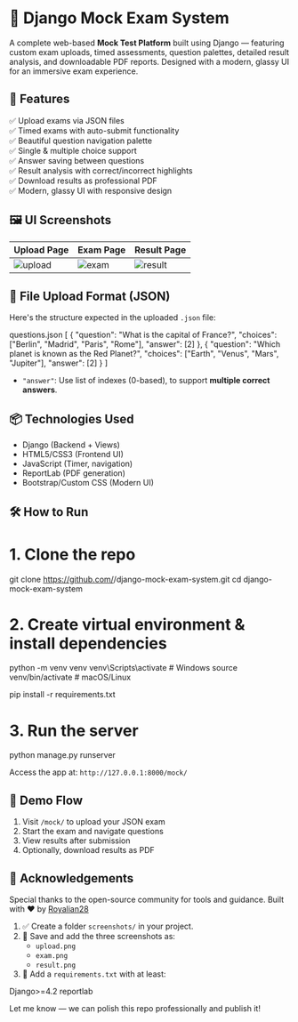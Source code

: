 # 🧠 Django Mock Exam System

A complete web-based **Mock Test Platform** built using Django — featuring custom exam uploads, timed assessments, question palettes, detailed result analysis, and downloadable PDF reports. Designed with a modern, glassy UI for an immersive exam experience.


## 🚀 Features

✅ Upload exams via JSON files  
✅ Timed exams with auto-submit functionality  
✅ Beautiful question navigation palette  
✅ Single & multiple choice support  
✅ Answer saving between questions  
✅ Result analysis with correct/incorrect highlights  
✅ Download results as professional PDF  
✅ Modern, glassy UI with responsive design


## 🖼 UI Screenshots

| Upload Page | Exam Page | Result Page |
|-------------|-----------|-------------|
| ![upload](screenshots/upload.png) | ![exam](screenshots/exam.png) | ![result](screenshots/result.png) |



## 📁 File Upload Format (JSON)

Here's the structure expected in the uploaded `.json` file:

questions.json
[
  {
    "question": "What is the capital of France?",
    "choices": ["Berlin", "Madrid", "Paris", "Rome"],
    "answer": [2]
  },
  {
    "question": "Which planet is known as the Red Planet?",
    "choices": ["Earth", "Venus", "Mars", "Jupiter"],
    "answer": [2]
  }
]

* `"answer"`: Use list of indexes (0-based), to support **multiple correct answers**.


## 📦 Technologies Used

* Django (Backend + Views)
* HTML5/CSS3 (Frontend UI)
* JavaScript (Timer, navigation)
* ReportLab (PDF generation)
* Bootstrap/Custom CSS (Modern UI)


## 🛠️ How to Run

# 1. Clone the repo
git clone https://github.com/<your-username>/django-mock-exam-system.git
cd django-mock-exam-system

# 2. Create virtual environment & install dependencies
python -m venv venv
venv\Scripts\activate        # Windows
source venv/bin/activate     # macOS/Linux

pip install -r requirements.txt

# 3. Run the server
python manage.py runserver

Access the app at: `http://127.0.0.1:8000/mock/`


## 🧪 Demo Flow

1. Visit `/mock/` to upload your JSON exam
2. Start the exam and navigate questions
3. View results after submission
4. Optionally, download results as PDF


## 🙌 Acknowledgements
Special thanks to the open-source community for tools and guidance.
Built with ❤️ by [Royalian28](https://www.linkedin.com/in/DhanushBHarathiM)


1. ✅ Create a folder `screenshots/` in your project.
2. 📸 Save and add the three screenshots as:
   - `upload.png`
   - `exam.png`
   - `result.png`
3. 📝 Add a `requirements.txt` with at least:

Django>=4.2
reportlab

Let me know — we can polish this repo professionally and publish it!
